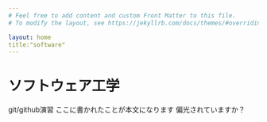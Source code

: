 ```yaml
---
# Feel free to add content and custom Front Matter to this file.
# To modify the layout, see https://jekyllrb.com/docs/themes/#overriding-theme-defaults

layout: home
title:"software"
---
```

# ソフトウェア工学
git/github演習
ここに書かれたことが本文になります
偏光されていますか？
